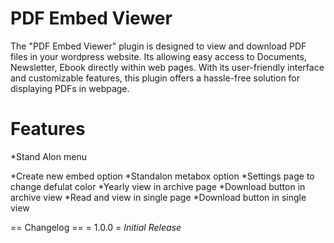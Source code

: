 # PDF Embed Viewer

The "PDF Embed Viewer" plugin is designed to view and download PDF files in your wordpress website. Its allowing easy access to Documents, Newsletter, Ebook directly within web pages. With its user-friendly interface and customizable features, this plugin offers a hassle-free solution for displaying PDFs in webpage.

# Features

*Stand Alon menu

*Create new embed option
*Standalon metabox option
*Settings page to change defulat color
*Yearly view in archive page
*Download button in archive view
*Read and view in single page
*Download button in single view




== Changelog ==
= 1.0.0 =
*Initial Release*
